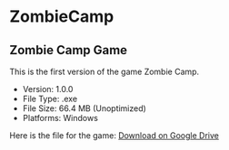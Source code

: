 # ZombieCamp
## Zombie Camp Game

This is the first version of the game Zombie Camp.

- Version: 1.0.0
-  File Type: .exe
- File Size: 66.4 MB (Unoptimized)
- Platforms: Windows


Here is the file for the game: 
[Download on Google Drive](https://drive.google.com/file/d/1yuCXDc8ETFK_C7V656cNRCQtsnZdOkG7/view?usp=sharing)
